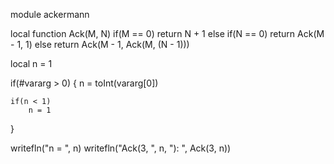 module ackermann

local function Ack(M, N)
	if(M == 0)
		return N + 1
	else if(N == 0)
		return Ack(M - 1, 1)
	else
		return Ack(M - 1, Ack(M, (N - 1)))

local n = 1

if(#vararg > 0)
{
	n = toInt(vararg[0])

	if(n < 1)
		n = 1
}

writefln("n = ", n)
writefln("Ack(3, ", n, "): ", Ack(3, n))
